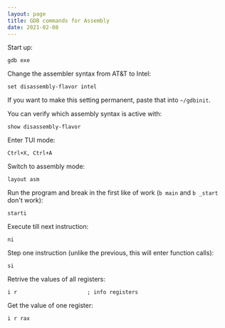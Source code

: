 ```yaml
---
layout: page
title: GDB commands for Assembly
date: 2021-02-08
---
```


Start up:
```
gdb exe
```

Change the assembler syntax from AT&T to Intel:
```
set disassembly-flavor intel
```
If you want to make this setting permanent, paste that into `~/gdbinit`.

You can verify which assembly syntax is active with:
```
show disassembly-flavor
```

Enter TUI mode:
```
Ctrl+X, Ctrl+A
```

Switch to assembly mode:
```
layout asm
```

Run the program and break in the first like of work (`b main` and `b _start` don't work):
```
starti
```

Execute till next instruction:
```
ni
```

Step one instruction (unlike the previous, this will enter function calls):
```
si
```

Retrive the values of all registers:
```
i r                      ; info registers
```

Get the value of one register:
```
i r rax
```
